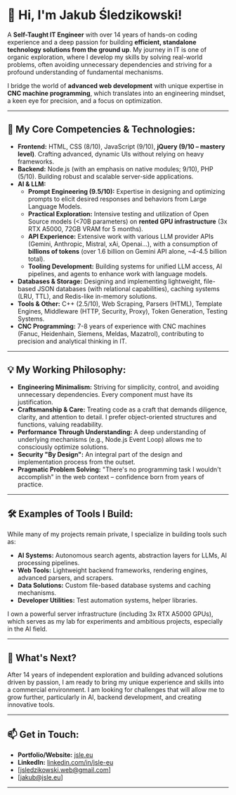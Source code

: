 # 👋 Hi, I'm Jakub Śledzikowski!

A **Self-Taught IT Engineer** with over 14 years of hands-on coding experience and a deep passion for building **efficient, standalone technology solutions from the ground up**. My journey in IT is one of organic exploration, where I develop my skills by solving real-world problems, often avoiding unnecessary dependencies and striving for a profound understanding of fundamental mechanisms.

I bridge the world of **advanced web development** with unique expertise in **CNC machine programming**, which translates into an engineering mindset, a keen eye for precision, and a focus on optimization.

---

## 🚀 My Core Competencies & Technologies:

*   **Frontend:** HTML, CSS (8/10), JavaScript (9/10), **jQuery (9/10 – mastery level)**. Crafting advanced, dynamic UIs without relying on heavy frameworks.
*   **Backend:** Node.js (with an emphasis on native modules; 9/10), PHP (5/10). Building robust and scalable server-side applications.
*   **AI & LLM:**
    *   **Prompt Engineering (9.5/10):** Expertise in designing and optimizing prompts to elicit desired responses and behaviors from Large Language Models.
    *   **Practical Exploration:** Intensive testing and utilization of Open Source models (<70B parameters) on **rented GPU infrastructure** (3x RTX A5000, 72GB VRAM for 5 months).
    *   **API Experience:** Extensive work with various LLM provider APIs (Gemini, Anthropic, Mistral, xAi, Openai...), with a consumption of **billions of tokens** (over 1.6 billion on Gemini API alone, ~4-4.5 billion total).
    *   **Tooling Development:** Building systems for unified LLM access, AI pipelines, and agents to enhance work with language models.
*   **Databases & Storage:** Designing and implementing lightweight, file-based JSON databases (with relational capabilities), caching systems (LRU, TTL), and Redis-like in-memory solutions.
*   **Tools & Other:** C++ (2.5/10), Web Scraping, Parsers (HTML), Template Engines, Middleware (HTTP, Security, Proxy), Token Generation, Testing Systems.
*   **CNC Programming:** 7-8 years of experience with CNC machines (Fanuc, Heidenhain, Siemens, Meldas, Mazatrol), contributing to precision and analytical thinking in IT.
---

## 💡 My Working Philosophy:

*   **Engineering Minimalism:** Striving for simplicity, control, and avoiding unnecessary dependencies. Every component must have its justification.
*   **Craftsmanship & Care:** Treating code as a craft that demands diligence, clarity, and attention to detail. I prefer object-oriented structures and functions, valuing readability.
*   **Performance Through Understanding:** A deep understanding of underlying mechanisms (e.g., Node.js Event Loop) allows me to consciously optimize solutions.
*   **Security "By Design":** An integral part of the design and implementation process from the outset.
*   **Pragmatic Problem Solving:** "There's no programming task I wouldn't accomplish" in the web context – confidence born from years of practice.

---

## 🛠️ Examples of Tools I Build:

While many of my projects remain private, I specialize in building tools such as:

*   **AI Systems:** Autonomous search agents, abstraction layers for LLMs, AI processing pipelines.
*   **Web Tools:** Lightweight backend frameworks, rendering engines, advanced parsers, and scrapers.
*   **Data Solutions:** Custom file-based database systems and caching mechanisms.
*   **Developer Utilities:** Test automation systems, helper libraries.

I own a powerful server infrastructure (including 3x RTX A5000 GPUs), which serves as my lab for experiments and ambitious projects, especially in the AI field.

---

## 🎯 What's Next?

After 14 years of independent exploration and building advanced solutions driven by passion, I am ready to bring my unique experience and skills into a commercial environment. I am looking for challenges that will allow me to grow further, particularly in AI, backend development, and creating innovative tools.

---

## 📫 Get in Touch:

*   **Portfolio/Website:** [jsle.eu](https://jsle.eu)
*   **LinkedIn:** [linkedin.com/in/jsle-eu](https://www.linkedin.com/in/jsle-eu)
*   [jsledzikowski.web@gmail.com]
*   [jakub@jsle.eu]

---

<!-- Optional: GitHub Stats -->
<!--
<p align="center">
  <img src="https://github-readme-stats.vercel.app/api?username=jsle-eu&show_icons=true&theme=radical&rank_icon=github" alt="GitHub Stats" />
  <img src="https://github-readme-stats.vercel.app/api/top-langs/?username=jsle-eu&layout=compact&theme=radical" alt="Top Languages" />
</p>
-->
